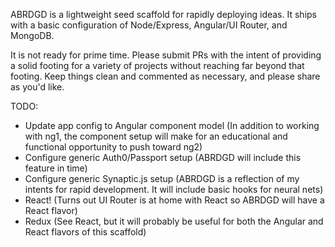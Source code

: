 ABRDGD is a lightweight seed scaffold for rapidly deploying ideas. It ships with a basic configuration of Node/Express, Angular/UI Router, and MongoDB.

It is not ready for prime time. Please submit PRs with the intent of providing a solid footing for a variety of projects without reaching far beyond that footing. Keep things clean and commented as necessary, and please share as you'd like.

TODO:
* Update app config to Angular component model (In addition to working with ng1, the component setup will make for an educational and functional opportunity to push toward ng2)
* Configure generic Auth0/Passport setup (ABRDGD will include this feature in time)
* Configure generic Synaptic.js setup (ABRDGD is a reflection of my intents for rapid development. It will include basic hooks for neural nets)
* React! (Turns out UI Router is at home with React so ABRDGD will have a React flavor)
* Redux (See React, but it will probably be useful for both the Angular and React flavors of this scaffold)